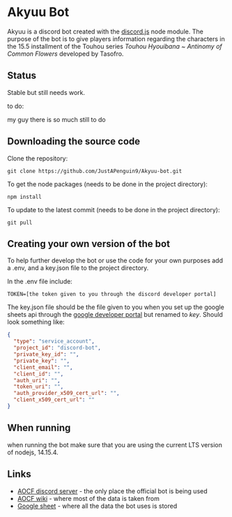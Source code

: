 # Akyuu Bot

Akyuu is a discord bot created with the [discord.js](https://github.com/discordjs/discord.js) node module. The purpose of the bot is to give players information regarding the characters in the 15.5 installment of the Touhou series *Touhou Hyouibana ~ Antinomy of Common Flowers* developed by Tasofro.

## Status

Stable but still needs work.

to do:

my guy there is so much still to do

## Downloading the source code

Clone the repository:
```shell
git clone https://github.com/JustAPenguin9/Akyuu-bot.git
```

To get the node packages (needs to be done in the project directory):
```shell
npm install
```

To update to the latest commit (needs to be done in the project directory):
```shell
git pull
```


## Creating your own version of the bot

To help further develop the bot or use the code for your own purposes add a .env, and a key.json file to the project directory.

In the .env file include:
```
TOKEN=[the token given to you through the discord developer portal]
```

The key.json file should be the file given to you when you set up the google sheets api through the [google developer portal](https://console.cloud.google.com/) but renamed to *key*. Should look something like:
```json
{
  "type": "service_account",
  "project_id": "discord-bot",
  "private_key_id": "",
  "private_key": "",
  "client_email": "",
  "client_id": "",
  "auth_uri": "",
  "token_uri": "",
  "auth_provider_x509_cert_url": "",
  "client_x509_cert_url": ""
}
```

## When running

when running the bot make sure that you are using the current LTS version of nodejs, 14.15.4.

## Links

* [AOCF discord server](https://discord.com/invite/kfJTRBq) - the only place the official bot is being used
* [AOCF wiki](https://aocf.koumakan.jp/Antinomy_of_Common_Flowers_Wiki) - where most of the data is taken from
* [Google sheet](https://docs.google.com/spreadsheets/d/1SPHJUIq8Wi-OOJhNmgmCGrn9d7frfcjhJhWlpLT3ej0/edit?usp=sharing) - where all the data the bot uses is stored